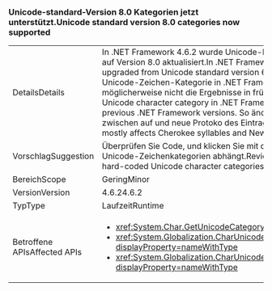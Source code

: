 ### <a name="unicode-standard-version-80-categories-now-supported"></a><span data-ttu-id="c56ce-101">Unicode-standard-Version 8.0 Kategorien jetzt unterstützt.</span><span class="sxs-lookup"><span data-stu-id="c56ce-101">Unicode standard version 8.0 categories now supported</span></span>

|   |   |
|---|---|
|<span data-ttu-id="c56ce-102">Details</span><span class="sxs-lookup"><span data-stu-id="c56ce-102">Details</span></span>|<span data-ttu-id="c56ce-103">In .NET Framework 4.6.2 wurde Unicode-Daten im Rahmen von Unicode-standard-Version 6.3 auf Version 8.0 aktualisiert.</span><span class="sxs-lookup"><span data-stu-id="c56ce-103">In .NET Framework 4.6.2, Unicode data in the framework has been upgraded from Unicode standard version 6.3 to version 8.0.</span></span>  <span data-ttu-id="c56ce-104">Klicken Sie zum Anfordern von Unicode-Zeichen-Kategorie in .NET Framework 4.6.2 entsprechen einige Ergebnisse möglicherweise nicht die Ergebnisse in früheren Versionen von .NET Framework.</span><span class="sxs-lookup"><span data-stu-id="c56ce-104">When requesting Unicode character category in .NET Framework 4.6.2, some results might not match the results in previous .NET Framework versions.</span></span>  <span data-ttu-id="c56ce-105">So ändern Sie größtenteils wirkt sich Cherokee Unterschiede zwischen auf und neue Protoko des Eintrags Vokale signiert und Betonungszeichen.</span><span class="sxs-lookup"><span data-stu-id="c56ce-105">This change mostly affects Cherokee syllables and New Tai Lue vowels signs and tone marks.</span></span>|
|<span data-ttu-id="c56ce-106">Vorschlag</span><span class="sxs-lookup"><span data-stu-id="c56ce-106">Suggestion</span></span>|<span data-ttu-id="c56ce-107">Überprüfen Sie Code, und klicken Sie mit der entfernen/ändern Logik, von denen hartcodierte Unicode-Zeichenkategorien abhängt.</span><span class="sxs-lookup"><span data-stu-id="c56ce-107">Review code and remove/change logic that depends on hard-coded Unicode character categories.</span></span>|
|<span data-ttu-id="c56ce-108">Bereich</span><span class="sxs-lookup"><span data-stu-id="c56ce-108">Scope</span></span>|<span data-ttu-id="c56ce-109">Gering</span><span class="sxs-lookup"><span data-stu-id="c56ce-109">Minor</span></span>|
|<span data-ttu-id="c56ce-110">Version</span><span class="sxs-lookup"><span data-stu-id="c56ce-110">Version</span></span>|<span data-ttu-id="c56ce-111">4.6.2</span><span class="sxs-lookup"><span data-stu-id="c56ce-111">4.6.2</span></span>|
|<span data-ttu-id="c56ce-112">Typ</span><span class="sxs-lookup"><span data-stu-id="c56ce-112">Type</span></span>|<span data-ttu-id="c56ce-113">Laufzeit</span><span class="sxs-lookup"><span data-stu-id="c56ce-113">Runtime</span></span>|
|<span data-ttu-id="c56ce-114">Betroffene APIs</span><span class="sxs-lookup"><span data-stu-id="c56ce-114">Affected APIs</span></span>|<ul><li><xref:System.Char.GetUnicodeCategory(System.Char)?displayProperty=nameWithType></li><li><xref:System.Globalization.CharUnicodeInfo.GetUnicodeCategory(System.Char)?displayProperty=nameWithType></li><li><xref:System.Globalization.CharUnicodeInfo.GetUnicodeCategory(System.String,System.Int32)?displayProperty=nameWithType></li></ul>|

